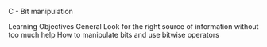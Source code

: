 C - Bit manipulation

Learning Objectives
General
Look for the right source of information without too much help
How to manipulate bits and use bitwise operators
